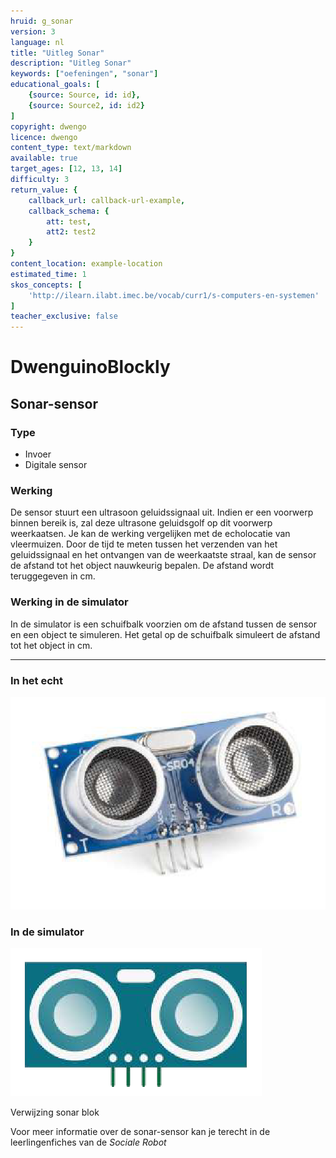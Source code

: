 ```yaml
---
hruid: g_sonar
version: 3
language: nl
title: "Uitleg Sonar"
description: "Uitleg Sonar"
keywords: ["oefeningen", "sonar"]
educational_goals: [
    {source: Source, id: id}, 
    {source: Source2, id: id2}
]
copyright: dwengo
licence: dwengo
content_type: text/markdown
available: true
target_ages: [12, 13, 14]
difficulty: 3
return_value: {
    callback_url: callback-url-example,
    callback_schema: {
        att: test,
        att2: test2
    }
}
content_location: example-location
estimated_time: 1
skos_concepts: [
    'http://ilearn.ilabt.imec.be/vocab/curr1/s-computers-en-systemen'
]
teacher_exclusive: false
---
```

# DwenguinoBlockly
## Sonar-sensor

### Type
- Invoer
- Digitale sensor

### Werking
De sensor stuurt een ultrasoon geluidssignaal uit. Indien er een voorwerp binnen bereik is, zal deze ultrasone geluidsgolf op dit voorwerp weerkaatsen. Je kan de werking vergelijken met de echolocatie van vleermuizen. Door de tijd te meten tussen het verzenden van het geluidssignaal en het ontvangen van de weerkaatste straal, kan de sensor de afstand tot het object nauwkeurig bepalen. De afstand wordt teruggegeven in cm.

### Werking in de simulator
In de simulator is een schuifbalk voorzien om de afstand tussen de sensor en een object te simuleren. Het getal op de schuifbalk simuleert de afstand tot het object in cm.

***

### In het echt

![](embed/sonar.png "Sonar-sensor")

### In de simulator

![](embed/Sonarsim.png "Sonar-sensor simulator")

Verwijzing sonar blok ![]()

<div class=alert alert-box alert-success>
Voor meer informatie over de sonar-sensor kan je terecht in de leerlingenfiches van de <em>Sociale Robot</em>
</div>